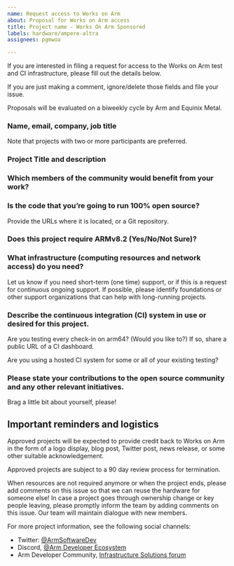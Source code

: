 ```yaml
---
name: Request access to Works on Arm
about: Proposal for Works on Arm access
title: Project name - Works On Arm Sponsored
labels: hardware/ampere-altra
assignees: pgmwoa

---
```


If you are interested in filing a request for access to the Works on Arm test and 
CI infrastructure, please fill out the details below.

If you are just making a comment, ignore/delete those fields and file your issue.

Proposals will be evaluated on a biweekly cycle by Arm and Equinix Metal.

### Name, email, company, job title

Note that projects with two or more participants are preferred.

### Project Title and description

### Which members of the community would benefit from your work?

### Is the code that you’re going to run 100% open source? 

Provide the URLs where it is located, or a Git repository.

### Does this project require ARMv8.2 (Yes/No/Not Sure)?

### What infrastructure (computing resources and network access) do you need?

Let us know if you need short-term (one time) support, or if this is a request for
continuous ongoing support. If possible, please identify foundations or other
support organizations that can help with long-running projects.

### Describe the continuous integration (CI) system in use or desired for this project.

Are you testing every check-in on arm64? (Would you like to?) If so, share a public URL of a CI dashboard.

Are you using a hosted CI system for some or all of your existing testing? 

### Please state your contributions to the open source community and any other relevant initiatives.

Brag a little bit about yourself, please!

## Important reminders and logistics

Approved projects will be expected to provide credit back to Works on Arm
in the form of a logo display, blog post, Twitter post, news release, or
some other suitable acknowledgement.

Approved projects are subject to a 90 day review process for termination.

When resources are not required anymore or when the project ends, please add comments on this issue so that we can reuse the hardware for someone else!
In case a project goes through ownership change or key people leaving, please promptly inform the team by adding comments on this issue. Our team will maintain dialogue with  new members.

For more project information, see the following social channels:

* Twitter: [@ArmSoftwareDev](https://twitter.com/ArmSoftwareDev)
* Discord, [@Arm Developer Ecosystem](https://discord.gg/H5ETM7C)
* Arm Developer Community, [Infrastructure Solutions forum](https://community.arm.com/developer/f/infrastructure-solution)

